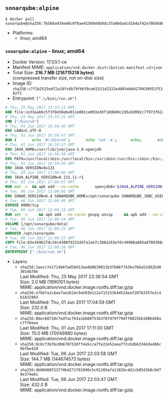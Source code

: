 ## `sonarqube:alpine`

```console
$ docker pull sonarqube@sha256:7b566a934e48c0f8ae41569d4b9dc37a06dadcd164a742e70b568609efc0ad90
```

-	Platforms:
	-	linux; amd64

### `sonarqube:alpine` - linux; amd64

-	Docker Version: 17.03.1-ce
-	Manifest MIME: `application/vnd.docker.distribution.manifest.v2+json`
-	Total Size: **216.7 MB (216715218 bytes)**  
	(compressed transfer size, not on-disk size)
-	Image ID: `sha256:c7f1b2525edf2a19fc6b79f66f0ce61511d2322e4893eb04270439951f5382f2`
-	Entrypoint: `[".\/bin\/run.sh"]`

```dockerfile
# Thu, 25 May 2017 23:33:21 GMT
ADD file:ce33aabbc5f370e58ebe911e081ce093e3df18d689c2d5a5d092c77973f62a54 in / 
# Thu, 25 May 2017 23:33:22 GMT
CMD ["/bin/sh"]
# Thu, 01 Jun 2017 16:58:46 GMT
ENV LANG=C.UTF-8
# Thu, 01 Jun 2017 16:58:47 GMT
RUN { 		echo '#!/bin/sh'; 		echo 'set -e'; 		echo; 		echo 'dirname "$(dirname "$(readlink -f "$(which javac || which java)")")"'; 	} > /usr/local/bin/docker-java-home 	&& chmod +x /usr/local/bin/docker-java-home
# Thu, 01 Jun 2017 16:59:57 GMT
ENV JAVA_HOME=/usr/lib/jvm/java-1.8-openjdk
# Thu, 01 Jun 2017 16:59:58 GMT
ENV PATH=/usr/local/sbin:/usr/local/bin:/usr/sbin:/usr/bin:/sbin:/bin:/usr/lib/jvm/java-1.8-openjdk/jre/bin:/usr/lib/jvm/java-1.8-openjdk/bin
# Thu, 01 Jun 2017 16:59:59 GMT
ENV JAVA_VERSION=8u131
# Thu, 01 Jun 2017 17:00:00 GMT
ENV JAVA_ALPINE_VERSION=8.131.11-r1
# Thu, 01 Jun 2017 17:00:07 GMT
RUN set -x 	&& apk add --no-cache 		openjdk8="$JAVA_ALPINE_VERSION" 	&& [ "$JAVA_HOME" = "$(docker-java-home)" ]
# Tue, 06 Jun 2017 22:00:05 GMT
ENV SONAR_VERSION=6.4 SONARQUBE_HOME=/opt/sonarqube SONARQUBE_JDBC_USERNAME=sonar SONARQUBE_JDBC_PASSWORD=sonar SONARQUBE_JDBC_URL=
# Tue, 06 Jun 2017 22:00:06 GMT
EXPOSE 9000/tcp
# Tue, 06 Jun 2017 22:00:23 GMT
RUN set -x     && apk add --no-cache gnupg unzip     && apk add --no-cache libressl wget     && gpg --keyserver ha.pool.sks-keyservers.net --recv-keys F1182E81C792928921DBCAB4CFCA4A29D26468DE     && mkdir /opt     && cd /opt     && wget -O sonarqube.zip --no-verbose https://sonarsource.bintray.com/Distribution/sonarqube/sonarqube-$SONAR_VERSION.zip     && wget -O sonarqube.zip.asc --no-verbose https://sonarsource.bintray.com/Distribution/sonarqube/sonarqube-$SONAR_VERSION.zip.asc     && gpg --batch --verify sonarqube.zip.asc sonarqube.zip     && unzip sonarqube.zip     && mv sonarqube-$SONAR_VERSION sonarqube     && rm sonarqube.zip*     && rm -rf $SONARQUBE_HOME/bin/*
# Tue, 06 Jun 2017 22:00:24 GMT
VOLUME [/opt/sonarqube/data]
# Tue, 06 Jun 2017 22:00:25 GMT
WORKDIR /opt/sonarqube
# Tue, 06 Jun 2017 22:00:27 GMT
COPY file:83e169627dc34c4308fd222d47a1ae7c388a283efdc49980a885a8788308a052 in /opt/sonarqube/bin/ 
# Tue, 06 Jun 2017 22:00:28 GMT
ENTRYPOINT ["./bin/run.sh"]
```

-	Layers:
	-	`sha256:2aecc7e1714b6fad58d13aedb0639011b37b86f743ba7b6a52d82bd03014b78e`  
		Last Modified: Thu, 25 May 2017 23:36:54 GMT  
		Size: 2.0 MB (1990101 bytes)  
		MIME: application/vnd.docker.image.rootfs.diff.tar.gzip
	-	`sha256:e7bb7a1c6ee7ae261bc9a503b112a715153b44524eaf20763357e3c4b1b32983`  
		Last Modified: Thu, 01 Jun 2017 17:04:59 GMT  
		Size: 232.0 B  
		MIME: application/vnd.docker.image.rootfs.diff.tar.gzip
	-	`sha256:06ec60720c7edfacf63a1b600f53b3f8fd79f794ff8825bb1806d48ac7ff6eee`  
		Last Modified: Thu, 01 Jun 2017 17:11:30 GMT  
		Size: 70.0 MB (70049880 bytes)  
		MIME: application/vnd.docker.image.rootfs.diff.tar.gzip
	-	`sha256:0c0cf3bf6c0b670753dff4a5cca7fe22e51aeaff2c6db633443e486c9bfbe420`  
		Last Modified: Tue, 06 Jun 2017 22:03:58 GMT  
		Size: 144.7 MB (144674573 bytes)  
		MIME: application/vnd.docker.image.rootfs.diff.tar.gzip
	-	`sha256:4b00408f23774bd271701090c5c91205afa1182bc4d1cb8543b8c9d79e374e61`  
		Last Modified: Tue, 06 Jun 2017 22:03:47 GMT  
		Size: 432.0 B  
		MIME: application/vnd.docker.image.rootfs.diff.tar.gzip
